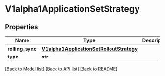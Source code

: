 # V1alpha1ApplicationSetStrategy

## Properties
Name | Type | Description | Notes
------------ | ------------- | ------------- | -------------
**rolling_sync** | [**V1alpha1ApplicationSetRolloutStrategy**](V1alpha1ApplicationSetRolloutStrategy.md) |  | [optional] 
**type** | **str** |  | [optional] 

[[Back to Model list]](../README.md#documentation-for-models) [[Back to API list]](../README.md#documentation-for-api-endpoints) [[Back to README]](../README.md)

